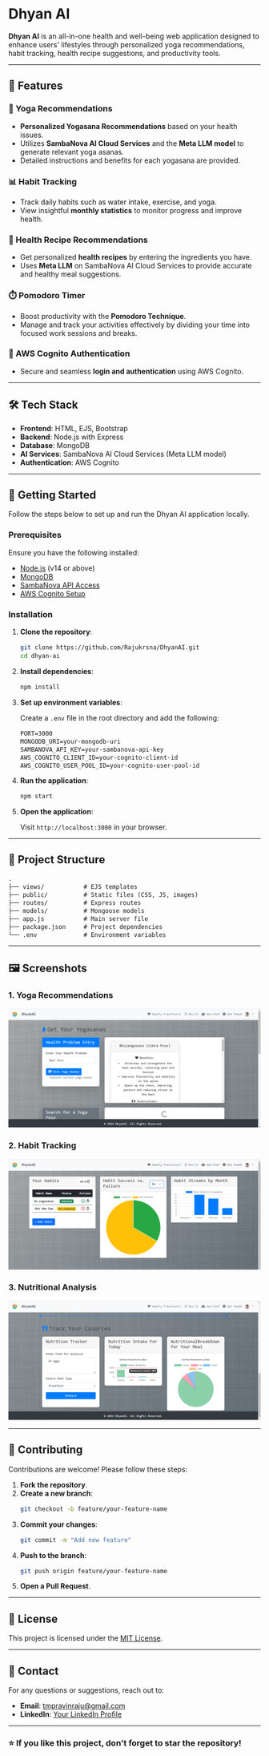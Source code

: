 # Dhyan AI

**Dhyan AI** is an all-in-one health and well-being web application designed to enhance users' lifestyles through personalized yoga recommendations, habit tracking, health recipe suggestions, and productivity tools.

---

## 🌟 **Features**

### 🧨 Yoga Recommendations
- **Personalized Yogasana Recommendations** based on your health issues.
- Utilizes **SambaNova AI Cloud Services** and the **Meta LLM model** to generate relevant yoga asanas.
- Detailed instructions and benefits for each yogasana are provided.

### 📊 Habit Tracking
- Track daily habits such as water intake, exercise, and yoga.
- View insightful **monthly statistics** to monitor progress and improve health.

### 🥗 Health Recipe Recommendations
- Get personalized **health recipes** by entering the ingredients you have.
- Uses **Meta LLM** on SambaNova AI Cloud Services to provide accurate and healthy meal suggestions.

### ⏱️ Pomodoro Timer
- Boost productivity with the **Pomodoro Technique**.
- Manage and track your activities effectively by dividing your time into focused work sessions and breaks.

### 🔐 AWS Cognito Authentication
- Secure and seamless **login and authentication** using AWS Cognito.

---

## 🛠️ **Tech Stack**

- **Frontend**: HTML, EJS, Bootstrap
- **Backend**: Node.js with Express
- **Database**: MongoDB
- **AI Services**: SambaNova AI Cloud Services (Meta LLM model)
- **Authentication**: AWS Cognito

---

## 🚀 **Getting Started**

Follow the steps below to set up and run the Dhyan AI application locally.

### Prerequisites

Ensure you have the following installed:

- [Node.js](https://nodejs.org/en/) (v14 or above)
- [MongoDB](https://www.mongodb.com/try/download/community)
- [SambaNova API Access](https://sambanova.ai/)
- [AWS Cognito Setup](https://aws.amazon.com/cognito/)

### Installation

1. **Clone the repository**:

   ```bash
   git clone https://github.com/Rajukrsna/DhyanAI.git
   cd dhyan-ai
   ```

2. **Install dependencies**:

   ```bash
   npm install
   ```

3. **Set up environment variables**:

   Create a `.env` file in the root directory and add the following:

   ```plaintext
   PORT=3000
   MONGODB_URI=your-mongodb-uri
   SAMBANOVA_API_KEY=your-sambanova-api-key
   AWS_COGNITO_CLIENT_ID=your-cognito-client-id
   AWS_COGNITO_USER_POOL_ID=your-cognito-user-pool-id
   ```

4. **Run the application**:

   ```bash
   npm start
   ```

5. **Open the application**:

   Visit `http://localhost:3000` in your browser.

---

## 📂 **Project Structure**

```
.
├── views/           # EJS templates
├── public/          # Static files (CSS, JS, images)
├── routes/          # Express routes
├── models/          # Mongoose models
├── app.js           # Main server file
├── package.json     # Project dependencies
└── .env             # Environment variables
```

---

## 🖼 **Screenshots**

### 1. **Yoga Recommendations**
![Yoga Recommendations](./screenshots/habit3.png)

### 2. **Habit Tracking**
![Habit Tracking](./screenshots/habit1.png)

### 3. **Nutritional Analysis**
![Health Recipes](./screenshots/habit2.png)

---

## 🫏️ **Contributing**

Contributions are welcome! Please follow these steps:

1. **Fork the repository**.
2. **Create a new branch**:
   ```bash
   git checkout -b feature/your-feature-name
   ```
3. **Commit your changes**:
   ```bash
   git commit -m "Add new feature"
   ```
4. **Push to the branch**:
   ```bash
   git push origin feature/your-feature-name
   ```
5. **Open a Pull Request**.

---

## 📄 **License**

This project is licensed under the [MIT License](LICENSE).

---

## 📩 **Contact**

For any questions or suggestions, reach out to:

- **Email**: tmpravinraju@gmail.com
- **LinkedIn**: [Your LinkedIn Profile](www.linkedin.com/in/pravin-raju-t-m-164648252)

---

### ⭐ **If you like this project, don't forget to star the repository!**
